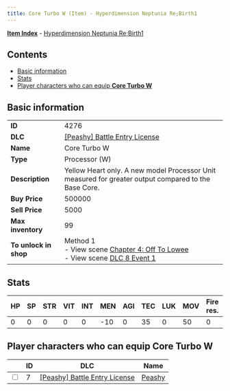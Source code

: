 ```yaml
---
title: Core Turbo W (Item) - Hyperdimension Neptunia Re;Birth1
---
```


[**Item Index**](/neptunia/rb1/item/index.html) - [Hyperdimension Neptunia Re;Birth1](/neptunia/rb1)

## Contents

- [Basic information](#basic-information)
- [Stats](#stats)
- [Player characters who can equip **Core Turbo W**](#player-characters-who-can-equip-core-turbo-w)
## Basic information

|   |   |
| -- | -- |
| **ID** | 4276 |
| **DLC** | [[Peashy] Battle Entry License](/neptunia/rb1/dlc/8-peashy.html) |
| **Name** | Core Turbo W |
| **Type** | Processor (W) |
| **Description** | Yellow Heart only. A new model Processor Unit measured for greater output compared to the Base Core. |
| **Buy Price** | 500000 |
| **Sell Price** | 5000 |
| **Max inventory** | 99 |
| **To unlock in shop** | Method 1<br />- View scene [Chapter 4: Off To Lowee](/neptunia/rb1/scene/1-401-chapter-4-off-to-lowee.html)<br />- View scene [DLC 8 Event 1](/neptunia/rb1/scene/8-5020-dlc-8-event-1.html) |


## Stats

| HP | SP | STR | VIT | INT | MEN | AGI | TEC | LUK | MOV | Fire res. | Ice res. | Wind res. | Lightning res. |
| -- | -- | --- | --- | --- | --- | --- | --- | --- | --- | --------- | -------- | --------- | -------------- |
| 0 | 0 | 0 | 0 | 0 | -10 | 0 | 35 | 0 | 50 | 0 | 0 | 0 | 0 |


## Player characters who can equip **Core Turbo W**

|    | ID | DLC | Name |
| -- | -- | --- | ---- |
| <input type="checkbox" id="rb1-player-8-7" class="trackbox" /> | 7 | [[Peashy] Battle Entry License](/neptunia/rb1/dlc/8-peashy.html) | [Peashy](/neptunia/rb1/player/8-7-peashy.html) |
